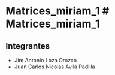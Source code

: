 # Matrices_miriam_1 # Matrices_miriam_1

## Integrantes
- Jim Antonio Loza Orozco
- Juan Carlos Nicolas Avila Padilla
